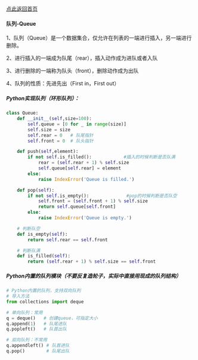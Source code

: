 [点此返回首页](https://github.com/SneakerCP3/Algorithm)
#### 队列-Queue

1、队列（Queue）是一个数据集合，仅允许在列表的一端进行插入，另一端进行删除。

2、进行插入的一端成为队尾（rear），插入动作成为进队或者入队

3、进行删除的一端称为队头（front），删除动作成为出队

4、队列的性质：先进先出（First in，First out）

##### Python实现队列（环形队列）：

```python
class Queue:
    def __init__(self,size=100):
        self.queue = [0 for _ in range(size)]
        self.size = size
        self.rear = 0   # 队尾指针
        self.front = 0  # 队头指针

    def push(self,element):
        if not self.is_filled():            #插入的时候判断是否队满
            rear = (self.rear + 1) % self.size
            self.queue[self.rear] = element
        else:
            raise IndexError('Queue is filled.')

    def pop(self):
        if not self.is_empty():              #pop的时候判断是否队空
            self.front = (self.front + 1) % self.size
            return self.queue[self.front]
        else:
            raise IndexError('Queue is empty.')

    # 判断队空
    def is_empty(self):
        return self.rear == self.front

    # 判断队满
    def is_filled(self):
        return (self.rear + 1) % self.size == self.front
```

##### Python内置的队列模块（不要反复造轮子，实际中直接用现成的队列结构）

```python
# Python内置的队列，支持双向队列
# 导入方法
from collections import deque

# 单向队列：常用
q = deque()   # 创建queue，可指定大小
q.append(1)   # 队尾进队
q.popleft()   # 队首出队

# 双向队列：不常用
q.appendleft() # 队首进队
q.pop()        # 队尾出队

```

